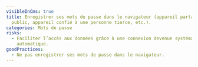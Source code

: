 ```yaml
---
visibleInCms: true
title: Enregistrer ses mots de passe dans le navigateur (appareil partagé, poste
  public, appareil confié à une personne tierce, etc.).
categories: Mots de passe
risks:
  - Faciliter l’accès aux données grâce à une connexion devenue systématiquement
    automatique.
goodPractices:
  - Ne pas enregistrer ses mots de passe dans le navigateur.
---
```

